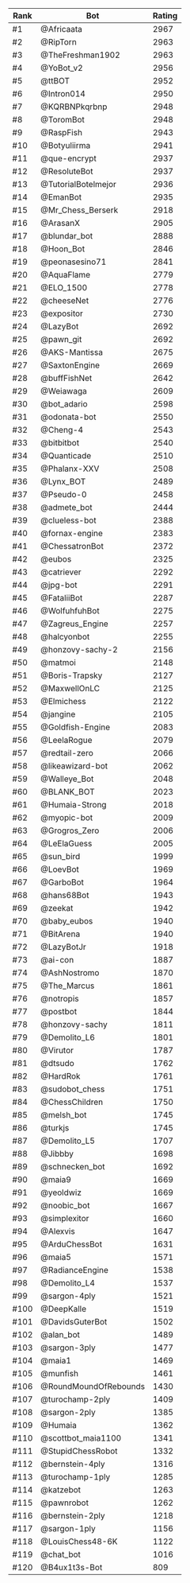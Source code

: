 Rank|Bot|Rating
---|---|---
#1|@Africaata|2967
#2|@RipTorn|2963
#3|@TheFreshman1902|2963
#4|@YoBot_v2|2956
#5|@ttBOT|2952
#6|@Intron014|2950
#7|@KQRBNPkqrbnp|2948
#8|@ToromBot|2948
#9|@RaspFish|2943
#10|@Botyuliirma|2941
#11|@que-encrypt|2937
#12|@ResoluteBot|2937
#13|@TutorialBotelmejor|2936
#14|@EmanBot|2935
#15|@Mr_Chess_Berserk|2918
#16|@ArasanX|2905
#17|@blundar_bot|2888
#18|@Hoon_Bot|2846
#19|@peonasesino71|2841
#20|@AquaFlame|2779
#21|@ELO_1500|2778
#22|@cheeseNet|2776
#23|@expositor|2730
#24|@LazyBot|2692
#25|@pawn_git|2692
#26|@AKS-Mantissa|2675
#27|@SaxtonEngine|2669
#28|@buffFishNet|2642
#29|@Weiawaga|2609
#30|@bot_adario|2598
#31|@odonata-bot|2550
#32|@Cheng-4|2543
#33|@bitbitbot|2540
#34|@Quanticade|2510
#35|@Phalanx-XXV|2508
#36|@Lynx_BOT|2489
#37|@Pseudo-0|2458
#38|@admete_bot|2444
#39|@clueless-bot|2388
#40|@fornax-engine|2383
#41|@ChessatronBot|2372
#42|@eubos|2325
#43|@catriever|2292
#44|@jpg-bot|2291
#45|@FataliiBot|2287
#46|@WolfuhfuhBot|2275
#47|@Zagreus_Engine|2257
#48|@halcyonbot|2255
#49|@honzovy-sachy-2|2156
#50|@matmoi|2148
#51|@Boris-Trapsky|2127
#52|@MaxwellOnLC|2125
#53|@Elmichess|2122
#54|@jangine|2105
#55|@Goldfish-Engine|2083
#56|@LeelaRogue|2079
#57|@redtail-zero|2066
#58|@likeawizard-bot|2062
#59|@Walleye_Bot|2048
#60|@BLANK_BOT|2023
#61|@Humaia-Strong|2018
#62|@myopic-bot|2009
#63|@Grogros_Zero|2006
#64|@LeElaGuess|2005
#65|@sun_bird|1999
#66|@LoevBot|1969
#67|@GarboBot|1964
#68|@hans68Bot|1943
#69|@zeekat|1942
#70|@baby_eubos|1940
#71|@BitArena|1940
#72|@LazyBotJr|1918
#73|@ai-con|1887
#74|@AshNostromo|1870
#75|@The_Marcus|1861
#76|@notropis|1857
#77|@postbot|1844
#78|@honzovy-sachy|1811
#79|@Demolito_L6|1801
#80|@Virutor|1787
#81|@dtsudo|1762
#82|@HardRok|1761
#83|@sudobot_chess|1751
#84|@ChessChildren|1750
#85|@melsh_bot|1745
#86|@turkjs|1745
#87|@Demolito_L5|1707
#88|@Jibbby|1698
#89|@schnecken_bot|1692
#90|@maia9|1669
#91|@yeoldwiz|1669
#92|@noobic_bot|1667
#93|@simplexitor|1660
#94|@Alexvis|1647
#95|@ArduChessBot|1631
#96|@maia5|1571
#97|@RadianceEngine|1538
#98|@Demolito_L4|1537
#99|@sargon-4ply|1521
#100|@DeepKalle|1519
#101|@DavidsGuterBot|1502
#102|@alan_bot|1489
#103|@sargon-3ply|1477
#104|@maia1|1469
#105|@munfish|1461
#106|@RoundMoundOfRebounds|1430
#107|@turochamp-2ply|1409
#108|@sargon-2ply|1385
#109|@Humaia|1362
#110|@scottbot_maia1100|1341
#111|@StupidChessRobot|1332
#112|@bernstein-4ply|1316
#113|@turochamp-1ply|1285
#114|@katzebot|1263
#115|@pawnrobot|1262
#116|@bernstein-2ply|1218
#117|@sargon-1ply|1156
#118|@LouisChess48-6K|1122
#119|@chat_bot|1016
#120|@B4ux1t3s-Bot|809
